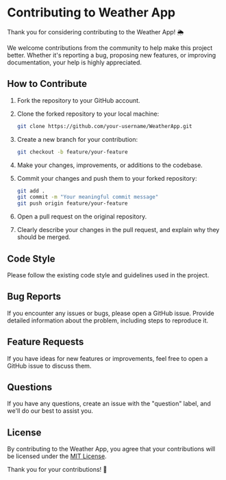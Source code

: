 # Contributing to Weather App

Thank you for considering contributing to the Weather App! 🌦️

We welcome contributions from the community to help make this project better. Whether it's reporting a bug, proposing new features, or improving documentation, your help is highly appreciated.

## How to Contribute

1. Fork the repository to your GitHub account.
2. Clone the forked repository to your local machine:

   ```bash
   git clone https://github.com/your-username/WeatherApp.git
   ```

3. Create a new branch for your contribution:

   ```bash
   git checkout -b feature/your-feature
   ```

4. Make your changes, improvements, or additions to the codebase.
5. Commit your changes and push them to your forked repository:

   ```bash
   git add .
   git commit -m "Your meaningful commit message"
   git push origin feature/your-feature
   ```

6. Open a pull request on the original repository.
7. Clearly describe your changes in the pull request, and explain why they should be merged.

## Code Style

Please follow the existing code style and guidelines used in the project.

## Bug Reports

If you encounter any issues or bugs, please open a GitHub issue. Provide detailed information about the problem, including steps to reproduce it.

## Feature Requests

If you have ideas for new features or improvements, feel free to open a GitHub issue to discuss them.

## Questions

If you have any questions, create an issue with the "question" label, and we'll do our best to assist you.

## License

By contributing to the Weather App, you agree that your contributions will be licensed under the [MIT License](LICENSE.md).

Thank you for your contributions! 🚀
